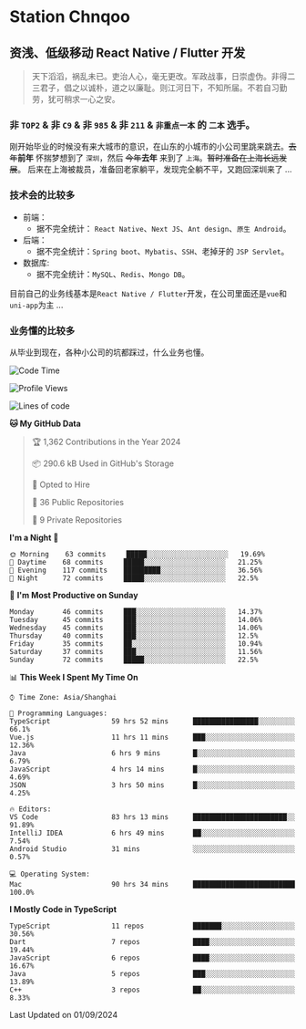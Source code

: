 # Station Chnqoo

## 资浅、低级移动 React Native / Flutter 开发

> 天下滔滔，祸乱未已。吏治人心，毫无更改。军政战事，日崇虚伪。非得二三君子，倡之以诚朴，道之以廉耻。则江河日下，不知所届。不若自习勤劳，犹可稍求一心之安。

### 非 `TOP2` & 非 `C9` & 非 `985` & 非 `211` & `非重点一本` 的 `二本` 选手。

刚开始毕业的时候没有来大城市的意识，在山东的小城市的小公司里跳来跳去。~~去年~~**前年** 怀揣梦想到了 `深圳`，然后 ~~今年~~**去年** 来到了 `上海`。~~暂时准备在上海长远发展~~。
后来在上海被裁员，准备回老家躺平，发现完全躺不平，又跑回深圳来了 ...

### 技术会的比较多

- 前端：
  - 据不完全统计： `React Native`、`Next JS`、`Ant design`、`原生 Android`。
- 后端：
  - 据不完全统计：`Spring boot`、`Mybatis`、`SSH`、老掉牙的 `JSP Servlet`。
- 数据库:
  - 据不完全统计：`MySQL`、`Redis`、`Mongo DB`。

目前自己的业务线基本是`React Native / Flutter`开发，在公司里面还是`vue`和`uni-app`为主 ...

### 业务懂的比较多

从毕业到现在，各种小公司的坑都踩过，什么业务也懂。

<!--START_SECTION:waka-->
![Code Time](http://img.shields.io/badge/Code%20Time-5%2C957%20hrs%2051%20mins-blue)

![Profile Views](http://img.shields.io/badge/Profile%20Views-2-blue)

![Lines of code](https://img.shields.io/badge/From%20Hello%20World%20I%27ve%20Written-325%20Thousand%20lines%20of%20code-blue)

**🐱 My GitHub Data** 

> 🏆 1,362 Contributions in the Year 2024
 > 
> 📦 290.6 kB Used in GitHub's Storage 
 > 
> 💼 Opted to Hire
 > 
> 📜 36 Public Repositories 
 > 
> 🔑 9 Private Repositories  
 > 
**I'm a Night 🦉** 

```text
🌞 Morning    63 commits     █████░░░░░░░░░░░░░░░░░░░░   19.69% 
🌆 Daytime    68 commits     █████░░░░░░░░░░░░░░░░░░░░   21.25% 
🌃 Evening    117 commits    █████████░░░░░░░░░░░░░░░░   36.56% 
🌙 Night      72 commits     █████░░░░░░░░░░░░░░░░░░░░   22.5%

```
📅 **I'm Most Productive on Sunday** 

```text
Monday       46 commits     ███░░░░░░░░░░░░░░░░░░░░░░   14.37% 
Tuesday      45 commits     ███░░░░░░░░░░░░░░░░░░░░░░   14.06% 
Wednesday    45 commits     ███░░░░░░░░░░░░░░░░░░░░░░   14.06% 
Thursday     40 commits     ███░░░░░░░░░░░░░░░░░░░░░░   12.5% 
Friday       35 commits     ██░░░░░░░░░░░░░░░░░░░░░░░   10.94% 
Saturday     37 commits     ███░░░░░░░░░░░░░░░░░░░░░░   11.56% 
Sunday       72 commits     █████░░░░░░░░░░░░░░░░░░░░   22.5%

```


📊 **This Week I Spent My Time On** 

```text
⌚︎ Time Zone: Asia/Shanghai

💬 Programming Languages: 
TypeScript               59 hrs 52 mins      ████████████████░░░░░░░░░   66.1% 
Vue.js                   11 hrs 11 mins      ███░░░░░░░░░░░░░░░░░░░░░░   12.36% 
Java                     6 hrs 9 mins        █░░░░░░░░░░░░░░░░░░░░░░░░   6.79% 
JavaScript               4 hrs 14 mins       █░░░░░░░░░░░░░░░░░░░░░░░░   4.69% 
JSON                     3 hrs 50 mins       █░░░░░░░░░░░░░░░░░░░░░░░░   4.25%

🔥 Editors: 
VS Code                  83 hrs 13 mins      ███████████████████████░░   91.89% 
IntelliJ IDEA            6 hrs 49 mins       ██░░░░░░░░░░░░░░░░░░░░░░░   7.54% 
Android Studio           31 mins             ░░░░░░░░░░░░░░░░░░░░░░░░░   0.57%

💻 Operating System: 
Mac                      90 hrs 34 mins      █████████████████████████   100.0%

```

**I Mostly Code in TypeScript** 

```text
TypeScript               11 repos            ███████░░░░░░░░░░░░░░░░░░   30.56% 
Dart                     7 repos             ████░░░░░░░░░░░░░░░░░░░░░   19.44% 
JavaScript               6 repos             ████░░░░░░░░░░░░░░░░░░░░░   16.67% 
Java                     5 repos             ███░░░░░░░░░░░░░░░░░░░░░░   13.89% 
C++                      3 repos             ██░░░░░░░░░░░░░░░░░░░░░░░   8.33%

```



 Last Updated on 01/09/2024
<!--END_SECTION:waka-->

<!---
ChenqiaoStation/ChenqiaoStation is a ✨ special ✨ repository because its `README.md` (this file) appears on your GitHub profile.
You can click the Preview link to take a look at your changes.
--->
